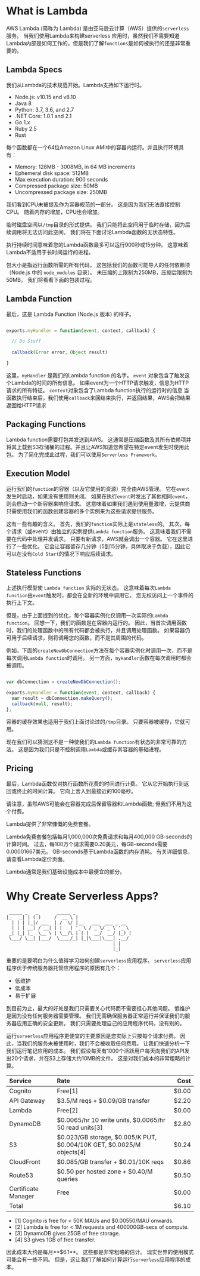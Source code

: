 # What is Lambda

AWS Lambda (简称为 Lambda) 是由亚马逊云计算（AWS）提供的`serverless` 服务。
当我们使用Lambda来构建serverless 应用时，虽然我们不需要知道Lambda内部是如何工作的，但是我们了解`functions`是如何被执行的还是非常重要的。


## Lambda Specs

我们从Lambda的技术规范开始。Lambda支持如下运行时。

- Node.js: v10.15 and v8.10
- Java 8
- Python: 3.7, 3.6, and 2.7
- .NET Core: 1.0.1 and 2.1
- Go 1.x
- Ruby 2.5
- Rust

每个函数都在一个64位Amazon Linux AMI中的容器内运行。并且执行环境具有：

- Memory: 128MB - 3008MB, in 64 MB increments
- Ephemeral disk space: 512MB
- Max execution duration: 900 seconds
- Compressed package size: 50MB
- Uncompressed package size: 250MB

我们看到CPU未被提及作为容器规范的一部分。
这是因为我们无法直接控制CPU。 
随着内存的增加，CPU也会增加。

临时磁盘空间以`/tmp`目录的形式提供。
我们只能将此空间用于临时存储，因为后续调用将无法访问此空间。
我们将在下面讨论Lambda函数的无状态特性。

执行持续时间意味着您的Lambda函数最多可以运行900秒或15分钟。
这意味着Lambda不适用于长时间运行的进程。

包大小是指运行函数所需的所有代码。
这包括我们的函数可能导入的任何依赖项（Node.js 中的 `node_modules` 目录）。 
未压缩的上限制为250MB，压缩后限制为50MB。
我们将看看下面的包装过程。

## Lambda Function

最后，这是 Lambda Function (Node.js 版本) 的样子。

```javascript

exports.myHandler = function(event, context, callback) {

  // Do Stuff
  
  callback(Error error, Object result)

}

```

这里，`myHandler` 是我们的Lambda function 的名字。
`event` 对象包含了触发这个Lambda的时间的所有信息。
如果event为一个HTTP请求触发，信息为HTTP请求的所有特征。
`context`对象包含了Lambda function执行的运行时的信息
当函数执行结束后，我们使用`callback`来回结束执行，并返回结果，AWS会把结果返回给HTTP请求

## Packaging Functions

Lambda function需要打包并发送到AWS。
这通常是压缩函数及其所有依赖项并将其上载到S3存储桶的过程。并且让AWS知道您希望在特定event发生时使用此包。
为了简化完成此过程，我们可以使用`Serverless Framework`。

## Execution Model

运行我们的`function`的容器（以及它使用的资源）完全由AWS管理。
它在`event`发生时启动，如果没有使用则关闭。
如果在执行`event`时发出了其他相同`event`，则会启动一个新容器来响应请求。
这意味着如果我们遇到使用量激增，云提供商只需使用我们的函数创建容器的多个实例来为这些请求提供服务。

这有一些有趣的含义。
首先，我们的`function`实际上是`stateless`的。
其次，每个请求（或event）由独立的实例提供`Lambda function`服务。
这意味着我们不需要在代码中处理并发请求。
只要有新请求，AWS就会调出一个容器。
它在这里进行了一些优化。
它会让容器留存几分钟（5到15分钟，具体取决于负载），因此它可以在没有`Cold Start`的情况下响应后续请求。

## Stateless Functions

上述执行模型使 `Lambda function` 实际的无状态。
这意味着每次`Lambda function`由`event`触发时，都会在全新的环境中调用它。
您无权访问上一个事件的执行上下文。

但是，由于上面提到的优化，每个容器实例化仅调用一次实际的`Lambda function`。
回想一下，我们的函数是在容器内运行的。
因此，当首次调用函数时，我们的处理函数中的所有代码都会被执行，并且调用处理函数。
如果容器仍可用于后续请求，则将调用您的函数，而不是其周围的代码。

例如，下面的`createNewDbConnection`方法在每个容器实例化时调用一次，而不是每次调用`Lambda function`时调用。
另一方面，`myHandler`函数在每次调用时都会被调用。

```javascript

var dbConnection = createNewDbConnection();

exports.myHandler = function(event, context, callback) {
  var result = dbConnection.makeQuery();
  callback(null, result);
};

```

容器的缓存效果也适用于我们上面讨论过的`/tmp`目录。
只要容器被缓存，它就可用。

现在我们可以猜测这不是一种使我们的`Lambda function`有状态的非常可靠的方法。
这是因为我们只是不控制调用`Lambda`或缓存其容器的基础进程。

## Pricing

最后，Lambda函数仅对执行函数所花费的时间进行计费。
它从它开始执行到返回或终止的时间计算。
它向上舍入到最接近的100毫秒。

请注意，虽然AWS可能会在容器完成后保留容器和Lambda函数; 但我们不用为这个付费。

Lambda提供了非常慷慨的免费套餐。

Lambda免费套餐包括每月1,000,000次免费请求和每月400,000 GB-seconds的计算时间。
过去，每100万个请求需要0.20美元，每GB-seconds需要0.00001667美元。
GB-seconds基于Lambda函数的内存消耗。
有关详细信息，请查看Lambda定价页面。

Lambda通常是我们基础设施成本中最便宜的部分。

# Why Create Serverless Apps?

```
 _____ _   _       _____ _                     
|_   _| | ( )     /  __ \ |                    
  | | | |_|/ ___  | /  \/ |__   ___  ___ _ __  
  | | | __| / __| | |   | '_ \ / _ \/ _ \ '_ \ 
 _| |_| |_  \__ \ | \__/\ | | |  __/  __/ |_) |
 \___/ \__| |___/  \____/_| |_|\___|\___| .__/ 
                                        | |    
                                        |_|    
```

重要的是要明白为什么值得学习如何创建`serverless`应用程序。
`serverless`应用程序优于传统服务器托管应用程序的原因有几个：

- 低维护
- 低成本
- 易于扩展

到目前为止，最大的好处是我们只需要关心代码而不需要担心其他问题。
低维护是因为没有任何服务器需要管理。
我们无需确保服务器正常运行并保证我们的服务器应用正确的安全更新。
我们只需要处理自己的应用程序代码，没有别的。

运行`serverless`应用程序更便宜的主要原因是您实际上只按每个请求付费。
因此，当我们的服务未被使用时，我们不会被收取任何费用。
让我们快速分析一下我们运行笔记应用的成本。 
我们假设每天有1000个活跃用户每天向我们的API发出20个请求，并在S3上存储大约10MB的文件。
这是对我们成本的非常粗略的计算。

| Service | Rate | Cost |
| :--- | :--- | ---: |
| Cognito | Free[1] | $0.00
| API Gateway | $3.5/M reqs + $0.09/GB transfer | $2.20
| Lambda | Free[2] | $0.00
| DynamoDB | $0.0065/hr 10 write units, $0.0065/hr 50 read units[3] | $2.80
| S3 | $0.023/GB storage, $0.005/K PUT, $0.004/10K GET, $0.0025/M objects[4] | $0.24
| CloudFront | $0.085/GB transfer + $0.01/10K reqs | $0.86
| Route53 | $0.50 per hosted zone + $0.40/M queries | $0.50
| Certificate Manager | Free | $0.00 |
| Total	|   | $6.10 |

* [1] Cognito is free for < 50K MAUs and $0.00550/MAU onwards.
* [2] Lambda is free for < 1M requests and 400000GB-secs of compute.
* [3] DynamoDB gives 25GB of free storage.
* [4] S3 gives 1GB of free transfer.

因此成本大约是每月**$6.1**。
这些都是非常粗略的估计。 
现实世界的使用模式可能会有一些不同。 
但是，这让我们了解如何计算运行`serverless`应用程序的成本。
